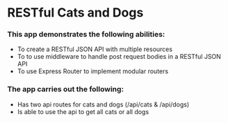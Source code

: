 # RESTful Cats and Dogs

### This app demonstrates the following abilities:
* To create a RESTful JSON API with multiple resources
* To to use middleware to handle post request bodies in a RESTful JSON API
* To use Express Router to implement modular routers

### The app carries out the following:
* Has two api routes for cats and dogs (/api/cats & /api/dogs)
* Is able to use the api to get all cats or all dogs
